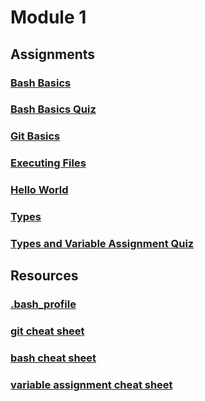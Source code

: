 # Module 1

## Assignments
### [Bash Basics](assignments/bash_basics.md)
### [Bash Basics Quiz](quizzes/bash_basics_quiz.md)
### [Git Basics](assignments/git_basics.md)
### [Executing Files](assignments/executing_files.md)
### [Hello World](assignments/hello_world.md)
### [Types](assignments/types.md)
### [Types and Variable Assignment Quiz](quizzes/types_quiz.md)


## Resources
### [.bash_profile](../resources/.bash_profile) 
### [git cheat sheet](../resources/git_cheat_sheet.sh)
### [bash cheat sheet](../resources/bash_cheat_sheet.sh)
### [variable assignment cheat sheet](../resources/variable_assignment_cheat_sheet.py)
